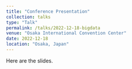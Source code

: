 ```yaml
---
title: "Conference Presentation"
collection: talks
type: "Talk"
permalink: /talks/2022-12-18-bigdata
venue: "Osaka International Convention Center"
date: 2022-12-18
location: "Osaka, Japan"
---
```


Here are the slides.
